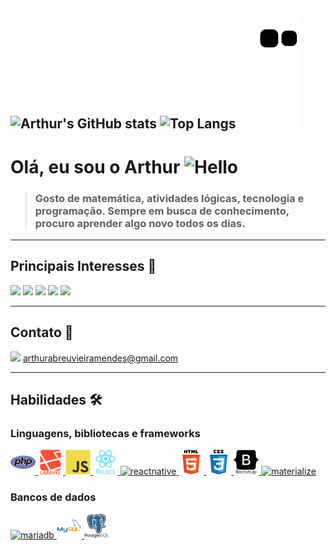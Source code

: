 ![Arthur's GitHub stats](https://github-readme-stats.vercel.app/api?username=arthurabreuvieira&count_private=true&show_icons=true&theme=algolia&bg_color=0,050f2c,00343d&hide_border=true)
![Top Langs](https://github-readme-stats.vercel.app/api/top-langs/?username=arthurabreuvieira&langs_count=10&layout=compact&show_icons=true&theme=algolia&bg_color=0,050f2c,00343d&hide_border=true)
![github contribution grid snake animation](https://raw.githubusercontent.com/arthurabreuvieira/arthurabreuvieira/output/github-contribution-grid-snake.svg)
-----------------
# Olá, eu sou o Arthur <img src="https://raw.githubusercontent.com/iampavangandhi/iampavangandhi/master/gifs/Hi.gif" width="30px" alt="Hello">
> ### Gosto de matemática, atividades lógicas, tecnologia e programação. Sempre em busca de conhecimento, procuro aprender algo novo todos os dias.
-----------------
## Principais Interesses 🎯
![](https://img.shields.io/badge/-PHP-4d5bff?style=for-the-badge)
![](https://img.shields.io/badge/-LARAVEL-eb3c2c?style=for-the-badge)
![](https://img.shields.io/badge/-JAVASCRIPT-ffda1f?style=for-the-badge)
![](https://img.shields.io/badge/-REACT%20NATIVE-27d9fe?style=for-the-badge)
![](https://img.shields.io/badge/-REACT%20JS-27d9fe?style=for-the-badge)

-----------------
## Contato 📱
  <img src="https://img.shields.io/badge/gmail-D14836?&style=for-the-badge&logo=gmail&logoColor=white&link=mailto:arthurabreuvieiramendes@gmail.com" width="60px"> arthurabreuvieiramendes@gmail.com
  
-----------------
## Habilidades 🛠️

### Linguagens, bibliotecas e frameworks
<p align="left"> 
  <a href="https://www.php.net" target="_blank"> 
    <img src="https://raw.githubusercontent.com/devicons/devicon/master/icons/php/php-original.svg" alt="php" width="40" height="40"/> 
  </a> 
  <a href="https://laravel.com/" target="_blank"> 
    <img src="https://raw.githubusercontent.com/devicons/devicon/master/icons/laravel/laravel-plain-wordmark.svg" alt="laravel" width="40" height="40"/> 
  </a> 
  <a href="https://developer.mozilla.org/en-US/docs/Web/JavaScript" target="_blank"> 
    <img src="https://raw.githubusercontent.com/devicons/devicon/master/icons/javascript/javascript-original.svg" alt="javascript" width="40" height="40"/> 
  </a> 
  <a href="https://reactjs.org/" target="_blank"> 
    <img src="https://raw.githubusercontent.com/devicons/devicon/master/icons/react/react-original-wordmark.svg" alt="react" width="40" height="40"/> 
  </a> 
  <a href="https://reactnative.dev/" target="_blank"> 
    <img src="https://reactnative.dev/img/header_logo.svg" alt="reactnative" width="40" height="40"/> 
  </a> 
  <a href="https://www.w3.org/html/" target="_blank"> 
    <img src="https://raw.githubusercontent.com/devicons/devicon/master/icons/html5/html5-original-wordmark.svg" alt="html5" width="40" height="40"/> 
  </a> 
  <a href="https://www.w3schools.com/css/" target="_blank"> 
    <img src="https://raw.githubusercontent.com/devicons/devicon/master/icons/css3/css3-original-wordmark.svg" alt="css3" width="40" height="40"/> 
  </a> 
  <a href="https://getbootstrap.com" target="_blank"> 
    <img src="https://raw.githubusercontent.com/devicons/devicon/master/icons/bootstrap/bootstrap-plain-wordmark.svg" alt="bootstrap" width="40" height="40"/> 
  </a> 
  <a href="https://materializecss.com/" target="_blank"> 
    <img src="https://raw.githubusercontent.com/prplx/svg-logos/5585531d45d294869c4eaab4d7cf2e9c167710a9/svg/materialize.svg" alt="materialize" width="40" height="40"/> 
  </a> 
</p>

### Bancos de dados
<p align="left"> 
  <a href="https://mariadb.org/" target="_blank"> 
    <img src="https://www.vectorlogo.zone/logos/mariadb/mariadb-icon.svg" alt="mariadb" width="40" height="40"/> 
  </a>
  <a href="https://www.mysql.com/" target="_blank"> 
    <img src="https://raw.githubusercontent.com/devicons/devicon/master/icons/mysql/mysql-original-wordmark.svg" alt="mysql" width="40" height="40"/> 
  </a>
  <a href="https://www.postgresql.org" target="_blank"> 
    <img src="https://raw.githubusercontent.com/devicons/devicon/master/icons/postgresql/postgresql-original-wordmark.svg" alt="postgresql" width="40" height="40"/> 
  </a>
</p>

<!-- ### Softwares
<p align="left"> 
  <a href="https://www.adobe.com/in/products/aftereffects.html" target="_blank"> 
    <img src="https://raw.githubusercontent.com/detain/svg-logos/780f25886640cef088af994181646db2f6b1a3f8/svg/after-effects-cc.svg" alt="illustrator" width="40" height="40"/> 
  </a> 
  <a href="https://www.adobe.com/in/products/illustrator.html" target="_blank"> 
    <img src="https://www.vectorlogo.zone/logos/adobe_illustrator/adobe_illustrator-icon.svg" alt="illustrator" width="40" height="40"/> 
  </a> 
  <a href="https://www.photoshop.com/en" target="_blank"> 
    <img src="https://raw.githubusercontent.com/devicons/devicon/master/icons/photoshop/photoshop-line.svg" alt="photoshop" width="40" height="40"/> 
  </a> 
  <a href="https://postman.com" target="_blank"> 
    <img src="https://www.vectorlogo.zone/logos/getpostman/getpostman-icon.svg" alt="postman" width="40" height="40"/> 
  </a> 
</p> -->

